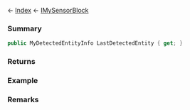 ← [Index](Api-Index) ← [IMySensorBlock](Sandbox.ModAPI.Ingame.IMySensorBlock)

### Summary

```csharp
public MyDetectedEntityInfo LastDetectedEntity { get; }
```

### Returns

### Example

### Remarks

